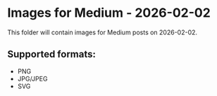 # Images for Medium - 2026-02-02

This folder will contain images for Medium posts on 2026-02-02.

## Supported formats:
- PNG
- JPG/JPEG
- SVG
